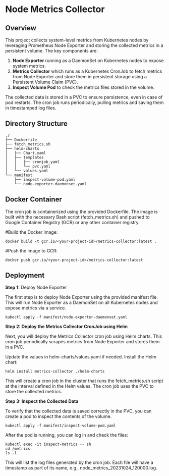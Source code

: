 # Node Metrics Collector

## Overview

This project collects system-level metrics from Kubernetes nodes by leveraging Prometheus Node Exporter and storing the collected metrics in a persistent volume. The key components are:

1. **Node Exporter** running as a DaemonSet on Kubernetes nodes to expose system metrics.
2. **Metrics Collector** which runs as a Kubernetes CronJob to fetch metrics from Node Exporter and store them in persistent storage using a Persistent Volume Claim (PVC).
3. **Inspect Volume Pod** to check the metrics files stored in the volume.
   
The collected data is stored in a PVC to ensure persistence, even in case of pod restarts. The cron job runs periodically, pulling metrics and saving them in timestamped log files.

## Directory Structure

```plaintext
./
├── Dockerfile
├── fetch_metrics.sh
├── helm-charts
│   ├── Chart.yaml
│   ├── templates
│   │   ├── cronjob.yaml
│   │   └── pvc.yaml
│   └── values.yaml
└── manifest
    ├── inspect-volume-pod.yaml
    └── node-exporter-daemonset.yaml
```

## Docker Container

The cron job is containerized using the provided Dockerfile. The image is built with the necessary Bash script (fetch_metrics.sh) and pushed to Google Container Registry (GCR) or any other container registry.

#Build the Docker image:

```plaintext
docker build -t gcr.io/<your-project-id>/metrics-collector:latest .
```

#Push the image to GCR:

```plaintext
docker push gcr.io/<your-project-id>/metrics-collector:latest
```

## Deployment

**Step 1:** Deploy Node Exporter

The first step is to deploy Node Exporter using the provided manifest file. This will run Node Exporter as a DaemonSet on all Kubernetes nodes and expose metrics via a service.

```plaintext
kubectl apply -f manifest/node-exporter-daemonset.yaml
```

**Step 2: Deploy the Metrics Collector CronJob using Helm**

Next, you will deploy the Metrics Collector cron job using Helm charts. This cron job periodically scrapes metrics from Node Exporter and stores them in a PVC.

Update the values in helm-charts/values.yaml if needed.
Install the Helm chart:

```plaintext
helm install metrics-collector ./helm-charts
```

This will create a cron job in the cluster that runs the fetch_metrics.sh script at the interval defined in the Helm values. The cron job uses the PVC to store the collected metrics.

**Step 3: Inspect the Collected Data**

To verify that the collected data is saved correctly in the PVC, you can create a pod to inspect the contents of the volume.

```plaintext
kubectl apply -f manifest/inspect-volume-pod.yaml
```

After the pod is running, you can log in and check the files:

```plaintext
kubectl exec -it inspect-metrics -- sh
cd /metrics
ls -l
```

This will list the log files generated by the cron job. Each file will have a timestamp as part of its name, e.g., node_metrics_20231024_120000.log.
